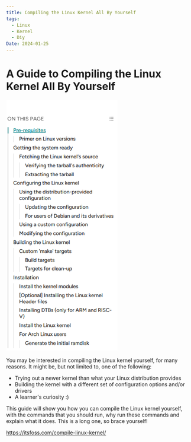 ```yaml
---
title: Compiling the Linux Kernel All By Yourself
tags:
  - Linux
  - Kernel
  - Diy
Date: 2024-01-25
---
```

# A Guide to Compiling the Linux Kernel All By Yourself
![](../_asset/2024-01-25_compilinglinuxKernel_image_1.png)

You may be interested in compiling the Linux kernel yourself, for many reasons. It might be, but not limited to, one of the following:

- Trying out a newer kernel than what your Linux distribution provides
- Building the kernel with a different set of configuration options and/or drivers
- A learner's curiosity :)

This guide will show you how you can compile the Linux kernel yourself, with the commands that you should run, why run these commands and explain what it does. This is a long one, so brace yourself!

<https://itsfoss.com/compile-linux-kernel/>

